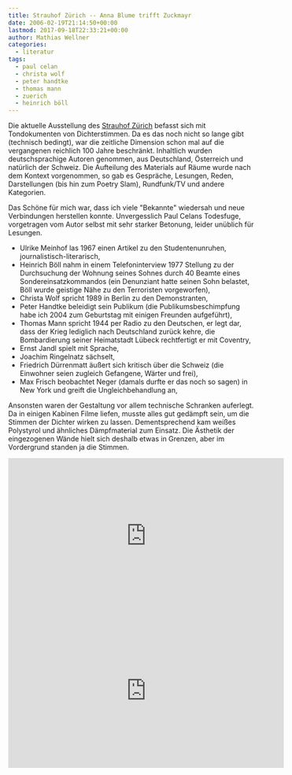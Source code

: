 ```yaml
---
title: Strauhof Zürich -- Anna Blume trifft Zuckmayr
date: 2006-02-19T21:14:50+00:00
lastmod: 2017-09-18T22:33:21+00:00
author: Mathias Wellner
categories:
  - literatur
tags:
  - paul celan
  - christa wolf
  - peter handtke
  - thomas mann
  - zuerich
  - heinrich böll
---
```

Die aktuelle Ausstellung des [Strauhof Zürich](http://strauhof.ch/) befasst sich mit Tondokumenten von Dichterstimmen. Da es das noch nicht so lange gibt (technisch bedingt), war die zeitliche Dimension schon mal auf die vergangenen reichlich 100 Jahre beschränkt. Inhaltlich wurden deutschsprachige Autoren genommen, aus Deutschland, Österreich und natürlich der Schweiz. Die Aufteilung des Materials auf Räume wurde nach dem Kontext vorgenommen, so gab es Gespräche, Lesungen, Reden, Darstellungen (bis hin zum Poetry Slam), Rundfunk/TV und andere Kategorien.

Das Schöne für mich war, dass ich viele "Bekannte" wiedersah und neue Verbindungen herstellen konnte. Unvergesslich Paul Celans Todesfuge, vorgetragen vom Autor selbst mit sehr starker Betonung, leider unüblich für Lesungen.

  * Ulrike Meinhof las 1967 einen Artikel zu den Studentenunruhen, journalistisch-literarisch, 
  * Heinrich Böll nahm in einem Telefoninterview 1977 Stellung zu der Durchsuchung der Wohnung seines Sohnes durch 40 Beamte eines Sondereinsatzkommandos (ein Denunziant hatte seinen Sohn belastet, Böll wurde geistige Nähe zu den Terroristen vorgeworfen), 
  * Christa Wolf spricht 1989 in Berlin zu den Demonstranten, 
  * Peter Handtke beleidigt sein Publikum (die Publikumsbeschimpfung habe ich 2004 zum Geburtstag mit einigen Freunden aufgeführt), 
  * Thomas Mann spricht 1944 per Radio zu den Deutschen, er legt dar, dass der Krieg lediglich nach Deutschland zurück kehre, die Bombardierung seiner Heimatstadt Lübeck rechtfertigt er mit Coventry, 
  * Ernst Jandl spielt mit Sprache, 
  * Joachim Ringelnatz sächselt, 
  * Friedrich Dürrenmatt äußert sich kritisch über die Schweiz (die Einwohner seien zugleich Gefangene, Wärter und frei), 
  * Max Frisch beobachtet Neger (damals durfte er das noch so sagen) in New York und greift die Ungleichbehandlung an, 

Ansonsten waren der Gestaltung vor allem technische Schranken auferlegt. Da in einigen Kabinen Filme liefen, musste alles gut gedämpft sein, um die Stimmen der Dichter wirken zu lassen. Dementsprechend kam weißes Polystyrol und ähnliches Dämpfmaterial zum Einsatz. Die Ästhetik der eingezogenen Wände hielt sich deshalb etwas in Grenzen, aber im Vordergrund standen ja die Stimmen.

<iframe width="560" height="315" src="https://www.youtube.com/embed/SSk-ytE9c20?rel=0" frameborder="0" allowfullscreen></iframe>

<iframe width="560" height="315" src="https://www.youtube.com/embed/gVwLqEHDCQE?rel=0" frameborder="0" allowfullscreen></iframe>